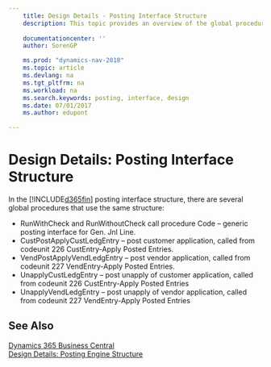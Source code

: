 ```yaml
---
    title: Design Details - Posting Interface Structure 
    description: This topic provides an overview of the global procedures in the posting interface structure.
    
    documentationcenter: ''
    author: SorenGP

    ms.prod: "dynamics-nav-2018"
    ms.topic: article
    ms.devlang: na
    ms.tgt_pltfrm: na
    ms.workload: na
    ms.search.keywords: posting, interface, design
    ms.date: 07/01/2017
    ms.author: edupont

---
```

# Design Details: Posting Interface Structure
In the [!INCLUDE[d365fin](includes/d365fin_md.md)] posting interface structure, there are several global procedures that use the same structure:  
  
* RunWithCheck and RunWithoutCheck call procedure Code – generic posting interface for Gen. Jnl Line.  
* CustPostApplyCustLedgEntry – post customer application, called from codeunit 226 CustEntry-Apply Posted Entries.  
* VendPostApplyVendLedgEntry – post vendor application, called from codeunit 227 VendEntry-Apply Posted Entries.  
* UnapplyCustLedgEntry – post unapply of customer application, called from codeunit 226 CustEntry-Apply Posted Entries  
* UnapplyVendLedgEntry – post unapply of vendor application, called from codeunit 227 VendEntry-Apply Posted Entries  
  
## See Also
[Dynamics 365 Business Central](https://docs.microsoft.com/dynamics365/business-central/)  
[Design Details: Posting Engine Structure](design-details-posting-engine-structure.md)